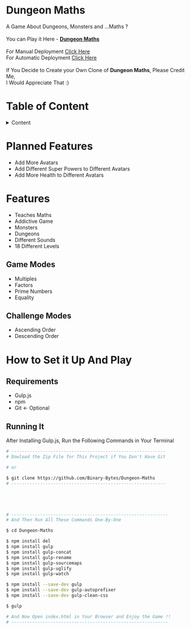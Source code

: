 # Dungeon Maths

A Game About Dungeons, Monsters and ...Maths ?<br />
<br />
You can Play it Here - <a href="https://Binary-Bytes.github.io/Dungeon-Maths/"><strong>Dungeon Maths</strong></a><br />
<br />
For Manual Deployment <a href="/Manual-Deployment.md">Click Here</a><br />
For Automatic Deployment <a href="/Automatic-Deployment.md">Click Here</a><br />
<br />
If You Decide to Create your Own Clone of **Dungeon Maths**, Please Credit Me,<br />
I Would Appreciate That :)

# Table of Content

<details>
<summary>Content</summary><br />
  
<details>

<summary>Planned</summary>
<br />

<a href="#planned-features">Planned Features</a>

</details>

<details>
<summary>Features</summary>
<br />

<a href="#game-modes">Game Modes</a><br />
<a href="#challenge-modes">Challenge Modes</a>

</details>

<details>

<summary>How to Set it Up And Play</summary>
<br />

<a href="#system-requirements">System Requirements</a><br />
<a href="#running-it">Running It</a>

</details>

</details>

# Planned Features

- Add More Avatars
- Add Different Super Powers to Different Avatars
- Add More Health to Different Avatars

# Features

- Teaches Maths
- Addictive Game
- Monsters
- Dungeons
- Different Sounds<br />
- 18 Different Levels

## Game Modes

- Multiples
- Factors
- Prime Numbers
- Equality

## Challenge Modes

- Ascending Order
- Descending Order

# How to Set it Up And Play

## Requirements

- Gulp.js
- npm
- Git <- Optional

## Running It

After Installing Gulp.js, Run the Following Commands in Your Terminal

```bash
# -----------------------------------------------------------
# Dowload the Zip File for This Project if You Don't Have Git

# or

$ git clone https://github.com/Binary-Bytes/Dungeon-Maths
# -----------------------------------------------------------





# ------------------------------------------------------------
# And Then Run All These Commands One-By-One

$ cd Dungeon-Maths

$ npm install del
$ npm install gulp
$ npm install gulp-concat
$ npm install gulp-rename
$ npm install gulp-sourcemaps
$ npm install gulp-uglify
$ npm install gulp-watch

$ npm install --save-dev gulp
$ npm install --save-dev gulp-autoprefixer
$ npm install --save-dev gulp-clean-css

$ gulp

# And Now Open index.html in Your Browser and Enjoy the Game !!
# ------------------------------------------------------------
```
